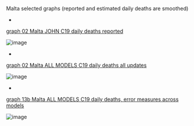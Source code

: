 Malta selected graphs (reported and estimated daily deaths are smoothed) 

*

[graph 02 Malta JOHN C19 daily deaths reported](https://github.com/pourmalek/CovidLongitudinal/blob/main/output/countries/Malta/graph%2002%20Malta%20JOHN%20C19%20daily%20deaths%20reported.pdf)

![image](https://github.com/pourmalek/CovidLongitudinal/assets/30849720/2fcc75c5-5cb1-49b2-8132-37c4f0ed301c)

*

[graph 02 Malta ALL MODELS C19 daily deaths all updates](https://github.com/pourmalek/CovidLongitudinal/blob/main/output/countries/Malta/graph%2002%20Malta%20ALL%20MODELS%20C19%20daily%20deaths%20all%20updates.pdf)

![image](https://github.com/pourmalek/CovidLongitudinal/assets/30849720/cf00822f-f876-42fd-b06c-c1f2b9656f39)

*

[graph 13b Malta ALL MODELS C19 daily deaths, error measures across models](https://github.com/pourmalek/CovidLongitudinal/blob/main/output/countries/Malta/graph%2013b%20Malta%20ALL%20MODELS%20C19%20daily%20deaths%2C%20error%20measures%20across%20models.pdf)

![image](https://github.com/pourmalek/CovidLongitudinal/assets/30849720/fcb704c3-02b3-47a3-a591-d6543aaf8fb4)
